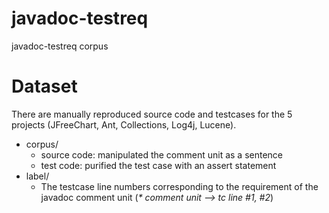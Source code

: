 # javadoc-testreq
javadoc-testreq corpus

# Dataset
There are manually reproduced source code and testcases for the 5 projects (JFreeChart, Ant, Collections, Log4j, Lucene).
- corpus/
  - source code: manipulated the comment unit as a sentence
  - test code: purified the test case with an assert statement
- label/
  - The testcase line numbers corresponding to the requirement of the javadoc comment unit (_* comment unit --> tc line #1, #2_)
